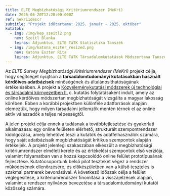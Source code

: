 ```yaml
---
title: ELTE Megbízhatósági Kritériumrendszer (MeKri)
date: 2025-06-20T12:28:00.000Z
ref: mekri1descr
subtitle: "Projekt időtartama: 2025. január - 2025. október"
kutatok:
  - img: /img/kep_szeitl2.png
    nev: Szeitl Blanka
    leiras: Adjunktus, ELTE TáTK Statisztika Tanszék
  - img: /img/katona_eszter_resized.png
    nev: Katona Eszter Rita
    leiras: Adjunktus, ELTE TáTK Társadalomkutatások Módszertana Tanszék
---
```

Az *ELTE Survey Megbízhatósági Kritériumrendszer (MeKri)* projekt célja, hogy segítséget nyújtson a **társadalomtudományi kutatásokban használt kérdőíves adatbázisok** minőségének és általánosíthatóságának értékelésében. A projekt a [Közvéleménykutatási módszerek új technológiai és társadalmi környezetben II.](https://surveymethodsroom.hu/hu/projektek/pr2022_tinlab2/) c. kutatás folytatásaként indult, amely az online kérdőíves módszertan megbízhatóságát vizsgálta a magyar lakosság körében. Ebben a korábbi projektben különféle adatforrások alapján elemeztük, hogy milyen társadalmi
jellemzők mentén térnek el az online aktív válaszadók a teljes népességtől. 

A jelen projekt célja ennek a tudásnak a továbbfejlesztése és gyakorlati alkalmazása: egy online felületen elérhető, strukturált szempontrendszer kidolgozása, amely lehetővé teszi a kutatók és adatfelhasználók számára, hogy saját adatbázisaik megbízhatóságát kritikus szempontok alapján értékeljék. A projekt jelenlegi szakaszában elkészült a megbízhatósági kritériumrendszer elméleti kerete és az értékelési szempontok első verziója, valamint folyamatban van a hozzá kapcsolódó online felület prototípusának fejlesztése. Kutatócsoportunk belső pilot teszteket végez a rendszer működésének ellenőrzésére, és előkészületben van a külső tesztelés is szakmai partnerek bevonásával. A következő időszak célja a felület véglegesítése, a kritériumrendszer finomítása a visszajelzések alapján, valamint a rendszer nyilvános bevezetése a társadalomtudományi kutatói közösség számára.
